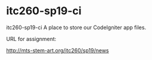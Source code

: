 # itc260-sp19-ci
itc260-sp19-ci   A place to store our CodeIgniter app files.



URL for assignment:

http://mts-stem-art.org/itc260/sp19/news
